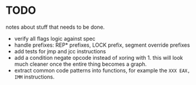 # TODO
notes about stuff that needs to be done.

- verify all flags logic against spec
- handle prefixes: REP* prefixes, LOCK prefix, segment override prefixes
- add tests for jmp and jcc instructions
- add a condition negate opcode instead of xoring with 1. this will look much cleaner once the entire thing becomes a graph.
- extract common code patterns into functions, for example the `XXX EAX, IMM` instructions.
